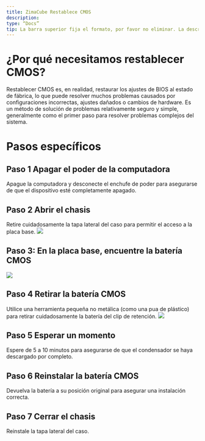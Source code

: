 ```yaml
---
title: ZimaCube Restablece CMOS
description:
type: “Docs”
tip: La barra superior fija el formato, por favor no eliminar. La descripción es un resumen del artículo, si no se llena, se tomará el primer párrafo del contenido.
---
```

# ¿Por qué necesitamos restablecer CMOS?
Restablecer CMOS es, en realidad, restaurar los ajustes de BIOS al estado de fábrica, lo que puede resolver muchos problemas causados por configuraciones incorrectas, ajustes dañados o cambios de hardware. Es un método de solución de problemas relativamente seguro y simple, generalmente como el primer paso para resolver problemas complejos del sistema.

# Pasos específicos

## Paso 1 Apagar el poder de la computadora
Apague la computadora y desconecte el enchufe de poder para asegurarse de que el dispositivo esté completamente apagado.

## Paso 2 Abrir el chasis
Retire cuidadosamente la tapa lateral del caso para permitir el acceso a la placa base.
![](https://manage.icewhale.io/api/static/docs/1722411595785_image.png)

## Paso 3: En la placa base, encuentre la batería CMOS
![](https://manage.icewhale.io/api/static/docs/1722411638947_image.png)

## Paso 4 Retirar la batería CMOS
Utilice una herramienta pequeña no metálica (como una pua de plástico) para retirar cuidadosamente la batería del clip de retención.
![](https://manage.icewhale.io/api/static/docs/1722411678810_image.png)

## Paso 5 Esperar un momento
Espere de 5 a 10 minutos para asegurarse de que el condensador se haya descargado por completo.

## Paso 6 Reinstalar la batería CMOS
Devuelva la batería a su posición original para asegurar una instalación correcta.

## Paso 7 Cerrar el chasis
Reinstale la tapa lateral del caso.